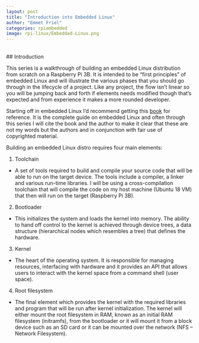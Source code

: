 ```yaml
---
layout: post
title: "Introduction into Embedded Linux"
author: "Emmet Friel"
categories: rpiembedded
image: rpi-linux/Embedded-Linux.png
---
```


<br>
## Introduction

This series is a walkthrough of building an embedded Linux distribution from scratch on a Raspberry Pi 3B. It is intended to be “first principles” of embedded Linux and will illustrate the various phases that you should go through in the lifecycle of a project. Like any project, the flow isn’t linear so you will be jumping back and forth if elements needs modified though that’s expected and from experience it makes a more rounded developer. 
<br>

Starting off in embedded Linux I’d recommend getting this <a href="https://www.amazon.co.uk/Mastering-Embedded-Linux-Programming-potential/dp/1787283283" target="_blank_">book</a> for reference. It is the complete guide on embedded Linux and often through this series I will cite the book and the author to make it clear that these are not my words but the authors and in conjunction with fair use of copyrighted material. 

Building an embedded Linux distro requires four main elements:

1. Toolchain
- A set of tools required to build and compile your source code that will be able to run on the target device. The tools include a compiler, a linker and various run-time libraries. I will be using a cross-compilation toolchain that will compile the code on my host machine (Ubuntu 18 VM) that then will run on the target (Raspberry Pi 3B).

2. Bootloader
- This initializes the system and loads the kernel into memory. The ability to hand off control to the kernel is achieved through device trees, a data structure (hierarchical nodes which resembles a tree) that defines the hardware.

3. Kernel
- The heart of the operating system. It is responsible for managing resources, interfacing with hardware and it provides an API that allows users to interact with the kernel space from a command shell (user space). 

4. Root filesystem
- The final element which provides the kernel with the required libraries and program that will be run after kernel initialization. The kernel will either mount the root filesystem in RAM, known as an initial RAM filesystem (initramfs), from the bootloader or it will mount it from a block device such as an SD card or it can be mounted over the network (NFS – Network Filesystem).
